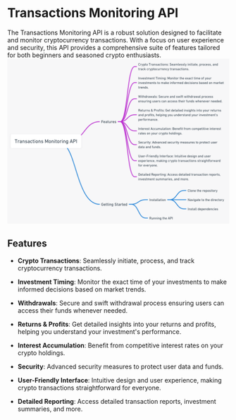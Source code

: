 # Transactions Monitoring API

The Transactions Monitoring API is a robust solution designed to facilitate and monitor cryptocurrency transactions. With a focus on user experience and security, this API provides a comprehensive suite of features tailored for both beginners and seasoned crypto enthusiasts.
![Overview](overview.png)
## Features

- **Crypto Transactions**: Seamlessly initiate, process, and track cryptocurrency transactions.
  
- **Investment Timing**: Monitor the exact time of your investments to make informed decisions based on market trends.
  
- **Withdrawals**: Secure and swift withdrawal process ensuring users can access their funds whenever needed.
  
- **Returns & Profits**: Get detailed insights into your returns and profits, helping you understand your investment's performance.
  
- **Interest Accumulation**: Benefit from competitive interest rates on your crypto holdings.
  
- **Security**: Advanced security measures to protect user data and funds.
  
- **User-Friendly Interface**: Intuitive design and user experience, making crypto transactions straightforward for everyone.
  
- **Detailed Reporting**: Access detailed transaction reports, investment summaries, and more.


